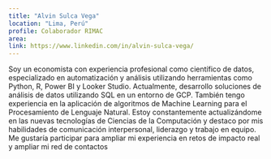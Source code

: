 ```yaml
---
title: "Alvin Sulca Vega"
location: "Lima, Perú"
profile: Colaborador RIMAC
area: 
link: https://www.linkedin.com/in/alvin-sulca-vega/
---
```


Soy un economista con experiencia profesional como científico de datos, especializado en automatización y análisis utilizando herramientas como Python, R, Power BI y Looker Studio. Actualmente, desarrollo soluciones de análisis de datos utilizando SQL en un entorno de GCP. También tengo experiencia en la aplicación de algoritmos de Machine Learning para el Procesamiento de Lenguaje Natural. Estoy constantemente actualizándome en las nuevas tecnologías de Ciencias de la Computación y destaco por mis habilidades de comunicación interpersonal, liderazgo y trabajo en equipo. 
Me gustaría participar para ampliar mi experiencia en retos de impacto real y ampliar mi red de contactos